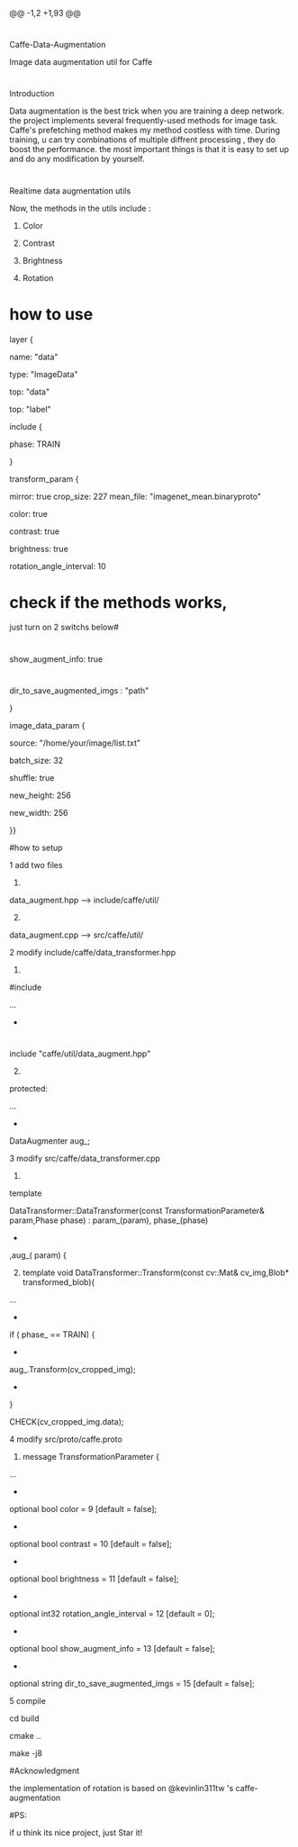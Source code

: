 @@
 -1,2 +1,93 @@

#
 Caffe-Data-Augmentation

Image
 data augmentation util for Caffe

#
 Introduction

Data augmentation is the best
 trick when you are training a deep network. the project implements several frequently-used methods for image task. Caffe's prefetching method makes my method costless with time. During training, u can try combinations of multiple diffrent processing , they
 do boost the performance. the most important things is that it is easy to set up and do any modification by yourself.
#
 Realtime data augmentation utils

Now, the methods in the utils include :

1) Color

2) Contrast

3) Brightness

4) Rotation 

# how to use

layer
 {

name: "data"

type:
 "ImageData"

top:
 "data"

top: "label"

include {

phase: TRAIN

}

transform_param
 {

mirror: true
 crop_size: 227 mean_file:
 "imagenet_mean.binaryproto"

color:
 true

contrast:
 true

brightness:
 true

rotation_angle_interval:
 10

# check if the methods works,
 just turn on 2 switchs below#

#
 show_augment_info: true

#
 dir_to_save_augmented_imgs
 : "path"

}

image_data_param
 {

source:
 "/home/your/image/list.txt"

batch_size:
 32

shuffle:
 true

new_height:
 256

new_width: 256

}}

#how to setup

1
 add two files

1)
 data_augment.hpp --> include/caffe/util/

2)
 data_augment.cpp --> src/caffe/util/

2
 modify include/caffe/data_transformer.hpp

1)
 #include 

...

+
#
include "caffe/util/data_augment.hpp"

2)
 protected: 

...

+
DataAugmenter<Dtype> aug_;

3
 modify src/caffe/data_transformer.cpp

1)
 template<typename Dtype>

DataTransformer<Dtype>::DataTransformer(const TransformationParameter& param,Phase phase) : param_(param), phase_(phase)

+
,aug_( param) {

2) template<typename Dtype> void DataTransformer<Dtype>::Transform(const cv::Mat& cv_img,Blob<Dtype>* transformed_blob){ 

...

+
if ( phase_ == TRAIN) {

+
aug_.Transform(cv_cropped_img);

+
}

CHECK(cv_cropped_img.data);

4
 modify src/proto/caffe.proto

1) message TransformationParameter
 {

...

+
optional bool color = 9 [default = false];

+
optional bool contrast = 10 [default = false];

+
optional bool brightness = 11 [default = false];

+
optional int32 rotation_angle_interval = 12 [default = 0];

+
optional bool show_augment_info = 13 [default = false];

+
optional string dir_to_save_augmented_imgs = 15 [default = false];

5
 compile

cd build

cmake ..

make -j8

#Acknowledgment

the implementation of rotation is based on @kevinlin311tw 's caffe-augmentation

#PS:

if u think its nice project, just Star it!
